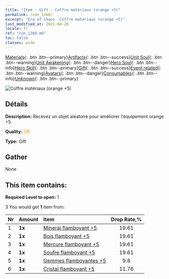 ```yaml
---
title: "Item - Gift - Coffre matériaux (orange +5)"
permalink: /con_1268/
excerpt: "Era of Chaos  Coffre matériaux (orange +5)"
last_modified_at: 2021-04-28
locale: fr
ref: "con_1268.md"
toc: false
classes: wide
---
```

 [Materials](/ItemsFR/){: .btn .btn--primary}[Artifacts](/ItemsFR/Artifacts/){: .btn .btn--success}[Unit Soul](/ItemsFR/UnitSoul/){: .btn .btn--warning}[Unit Awakening](/ItemsFR/UnitAwakening/){: .btn .btn--danger}[Hero Soul](/ItemsFR/HeroSoul/){: .btn .btn--info}[Hero Skill](/ItemsFR/HeroSkill/){: .btn .btn--primary}[Gift](/ItemsFR/Gift/){: .btn .btn--success}[Event related](/ItemsFR/Events/){: .btn .btn--warning}[Avatars](/ItemsFR/Avatars/){: .btn .btn--danger}[Consumables](/ItemsFR/Consumables/){: .btn .btn--info}[Unknown](/ItemsFR/Unknown/){: .btn .btn--primary}

 ![Coffre matériaux (orange +5)](/images/t/i_304002.png)

## Détails
 **Description:** Recevez un objet aléatoire pour améliorer l'équipement orange +5.

 **Quality:** <span style="color: #FF8C00">OK</span>

 **Type:** Gift

## Gather

  None

## This item contains:

 **Required Level to open:** 1

 3 You would get **1** item  from:

  | Nr | Amount |     Item    | Drop Rate,% |
  |:---|:-------|:------------|:---------:|
  | 1 |  **1x** | [Minerai flamboyant +5](/ItemsFR/mat_96/) | 19.61 | 
  | 2 |  **1x** | [Bois flamboyant +5](/ItemsFR/mat_97/) | 19.61 | 
  | 3 |  **1x** | [Mercure flamboyant +5](/ItemsFR/mat_98/) | 19.61 | 
  | 4 |  **1x** | [Soufre flamboyant +5](/ItemsFR/mat_99/) | 19.61 | 
  | 5 |  **1x** | [Gemmes flamboyantes +5](/ItemsFR/mat_100/) | 9.8 | 
  | 6 |  **1x** | [Cristal flamboyant +5](/ItemsFR/mat_101/) | 11.76 | 
